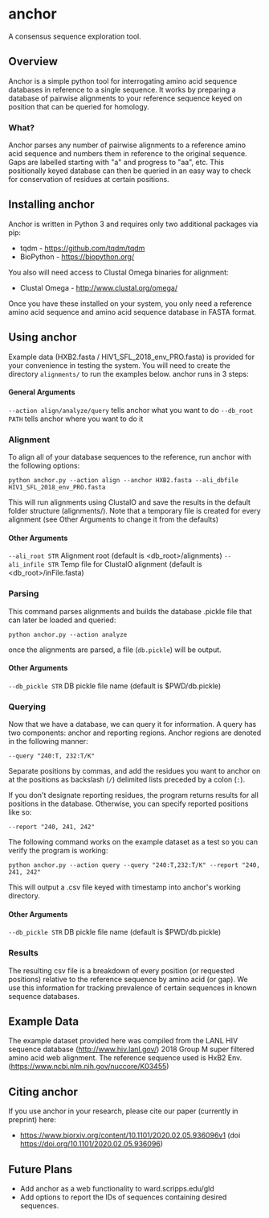 # anchor
A consensus sequence exploration tool.

## Overview
Anchor is a simple python tool for interrogating amino acid sequence databases in reference to a single sequence.  It works by preparing a database of pairwise alignments to your reference sequence keyed on position that can be queried for homology.

### What?

Anchor parses any number of pairwise alignments to a reference amino acid sequence and numbers them in reference to the original sequence.  Gaps are labelled starting with "a" and progress to "aa", etc.  This positionally keyed database can then be queried in an easy way to check for conservation of residues at certain positions.

## Installing anchor
Anchor is written in Python 3 and requires only two additional packages via pip:

- tqdm - https://github.com/tqdm/tqdm
- BioPython - https://biopython.org/

You also will need access to Clustal Omega binaries for alignment:

- Clustal Omega - http://www.clustal.org/omega/

Once you have these installed on your system, you only need a reference amino acid sequence and amino acid sequence database in FASTA format.

## Using anchor
Example data (HXB2.fasta / HIV1_SFL_2018_env_PRO.fasta) is provided for your convenience in testing the system.  You will need to create the directory `alignments/` to run the examples below.  anchor runs in 3 steps:

#### General Arguments 
`--action align/analyze/query` tells anchor what you want to do
`--db_root PATH` tells anchor where you want to do it

### Alignment
To align all of your database sequences to the reference, run anchor with the following options:

`python anchor.py --action align --anchor HXB2.fasta --ali_dbfile HIV1_SFL_2018_env_PRO.fasta`

This will run alignments using ClustalO and save the results in the default folder structure (alignments/).  Note that a temporary file is created for every alignment (see Other Arguments to change it from the defaults)

#### Other Arguments
`--ali_root STR` Alignment root (default is <db_root>/alignments)
`--ali_infile STR` Temp file for ClustalO alignment (default is <db_root>/inFile.fasta)


### Parsing
This command parses alignments and builds the database .pickle file that can later be loaded and queried:

`python anchor.py --action analyze`

once the alignments are parsed, a file (`db.pickle`) will be output.

#### Other Arguments
`--db_pickle STR` DB pickle file name (default is $PWD/db.pickle)

### Querying
Now that we have a database, we can query it for information.  A query has two components:  anchor and reporting regions.  Anchor regions are denoted in the following manner:

`--query "240:T, 232:T/K"`

Separate positions by commas, and add the residues you want to anchor on at the positions as backslash (`/`) delimited lists preceded by a colon (`:`).

If you don't designate reporting residues, the program returns results for all positions in the database.  Otherwise, you can specify reported positions like so:

`--report "240, 241, 242"`

The following command works on the example dataset as a test so you can verify the program is working:

`python anchor.py --action query --query "240:T,232:T/K" --report "240, 241, 242"`

This will output a .csv file keyed with timestamp into anchor's working directory.

#### Other Arguments
`--db_pickle STR` DB pickle file name (default is $PWD/db.pickle)

### Results
The resulting csv file is a breakdown of every position (or requested positions) relative to the reference sequence by amino acid (or gap).  We use this information for tracking prevalence of certain sequences in known sequence databases.

## Example Data
The example dataset provided here was compiled from the LANL HIV sequence database (http://www.hiv.lanl.gov/) 2018 Group M super filtered amino acid web alignment.  The reference sequence used is HxB2 Env. (https://www.ncbi.nlm.nih.gov/nuccore/K03455)

## Citing anchor
If you use anchor in your research, please cite our paper (currently in preprint) here:

- https://www.biorxiv.org/content/10.1101/2020.02.05.936096v1 (doi https://doi.org/10.1101/2020.02.05.936096)

## Future Plans
- Add anchor as a web functionality to ward.scripps.edu/gld
- Add options to report the IDs of sequences containing desired sequences.
